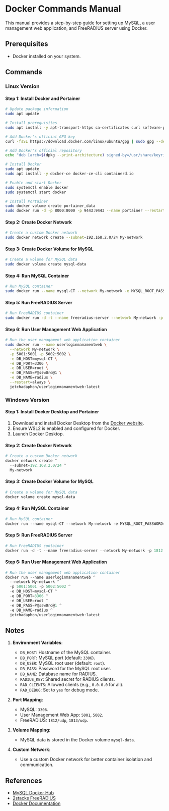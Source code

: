 # Docker Commands Manual

This manual provides a step-by-step guide for setting up MySQL, a user management web application, and FreeRADIUS server using Docker.

## Prerequisites
- Docker installed on your system.

## Commands

### Linux Version

#### Step 1: Install Docker and Portainer

```bash
# Update package information
sudo apt update

# Install prerequisites
sudo apt install -y apt-transport-https ca-certificates curl software-properties-common

# Add Docker's official GPG key
curl -fsSL https://download.docker.com/linux/ubuntu/gpg | sudo gpg --dearmor -o /usr/share/keyrings/docker-archive-keyring.gpg

# Add Docker's official repository
echo "deb [arch=$(dpkg --print-architecture) signed-by=/usr/share/keyrings/docker-archive-keyring.gpg] https://download.docker.com/linux/ubuntu $(lsb_release -cs) stable" | sudo tee /etc/apt/sources.list.d/docker.list > /dev/null

# Install Docker
sudo apt update
sudo apt install -y docker-ce docker-ce-cli containerd.io

# Enable and start Docker
sudo systemctl enable docker
sudo systemctl start docker

# Install Portainer
sudo docker volume create portainer_data
sudo docker run -d -p 8000:8000 -p 9443:9443 --name portainer --restart=always -v /var/run/docker.sock:/var/run/docker.sock -v portainer_data:/data portainer/portainer-ce:latest
```

#### Step 2: Create Docker Network

```bash
# Create a custom Docker network
sudo docker network create --subnet=192.168.2.0/24 My-network
```

#### Step 3: Create Docker Volume for MySQL

```bash
# Create a volume for MySQL data
sudo docker volume create mysql-data
```

#### Step 4: Run MySQL Container

```bash
# Run MySQL container
sudo docker run --name mysql-CT --network My-network -e MYSQL_ROOT_PASSWORD=P@ssw0rd@1 -d --restart=always -p 3306:3306 -v mysql-data:/var/lib/mysql mysql:latest
```


#### Step 5: Run FreeRADIUS Server

```bash
# Run FreeRADIUS container
sudo docker run -d -t --name freeradius-server --network My-network -p 1812:1812/udp -p 1813:1813/udp -e DB_HOST=mysql-CT -e DB_PORT=3306 -e DB_USER=root -e DB_PASS=P@ssw0rd@1 -e DB_NAME=radius -e RADIUS_KEY=tec -e RAD_CLIENTS=0.0.0.0 -e RAD_DEBUG=yes --restart=always 2stacks/freeradius
```

#### Step 6: Run User Management Web Application

```bash
# Run the user management web application container
sudo docker run --name userloginmanamentweb \
  --network My-network \
  -p 5001:5001 -p 5002:5002 \
  -e DB_HOST=mysql-CT \
  -e DB_PORT=3306 \
  -e DB_USER=root \
  -e DB_PASS=P@ssw0rd@1 \
  -e DB_NAME=radius \
  --restart=always \
  jetchadaphon/userloginmanamentweb:latest
```

### Windows Version

#### Step 1: Install Docker Desktop and Portainer

1. Download and install Docker Desktop from the [Docker website](https://www.docker.com/products/docker-desktop).
2. Ensure WSL2 is enabled and configured for Docker.
3. Launch Docker Desktop.

#### Step 2: Create Docker Network

```powershell
# Create a custom Docker network
docker network create ^
  --subnet=192.168.2.0/24 ^
  My-network
```

#### Step 3: Create Docker Volume for MySQL

```powershell
# Create a volume for MySQL data
docker volume create mysql-data
```

#### Step 4: Run MySQL Container

```powershell
# Run MySQL container
docker run --name mysql-CT --network My-network -e MYSQL_ROOT_PASSWORD=P@ssw0rd@1 -d -p 3306:3306 -v mysql-data:/var/lib/mysql mysql:latest
```


#### Step 5: Run FreeRADIUS Server

```powershell
# Run FreeRADIUS container
docker run -d -t --name freeradius-server --network My-network -p 1812:1812/udp -p 1813:1813/udp -e DB_HOST=mysql-CT -e DB_PORT=3306 -e DB_USER=root -e DB_PASS=P@ssw0rd@1 -e DB_NAME=radius -e RADIUS_KEY=tec -e RAD_CLIENTS=0.0.0.0 -e RAD_DEBUG=yes 2stacks/freeradius
```

#### Step 6: Run User Management Web Application

```powershell
# Run the user management web application container
docker run --name userloginmanamentweb ^
  --network My-network ^
  -p 5001:5001 -p 5002:5002 ^
  -e DB_HOST=mysql-CT ^
  -e DB_PORT=3306 ^
  -e DB_USER=root ^
  -e DB_PASS=P@ssw0rd@1 ^
  -e DB_NAME=radius ^
  jetchadaphon/userloginmanamentweb:latest
```

## Notes
1. **Environment Variables**:
   - `DB_HOST`: Hostname of the MySQL container.
   - `DB_PORT`: MySQL port (default: `3306`).
   - `DB_USER`: MySQL root user (default: `root`).
   - `DB_PASS`: Password for the MySQL root user.
   - `DB_NAME`: Database name for RADIUS.
   - `RADIUS_KEY`: Shared secret for RADIUS clients.
   - `RAD_CLIENTS`: Allowed clients (e.g., `0.0.0.0` for all).
   - `RAD_DEBUG`: Set to `yes` for debug mode.

2. **Port Mapping**:
   - MySQL: `3306`.
   - User Management Web App: `5001`, `5002`.
   - FreeRADIUS: `1812/udp`, `1813/udp`.

3. **Volume Mapping**:
   - MySQL data is stored in the Docker volume `mysql-data`.

4. **Custom Network**:
   - Use a custom Docker network for better container isolation and communication.

## References
- [MySQL Docker Hub](https://hub.docker.com/_/mysql)
- [2stacks FreeRADIUS](https://hub.docker.com/r/2stacks/freeradius)
- [Docker Documentation](https://docs.docker.com/)
